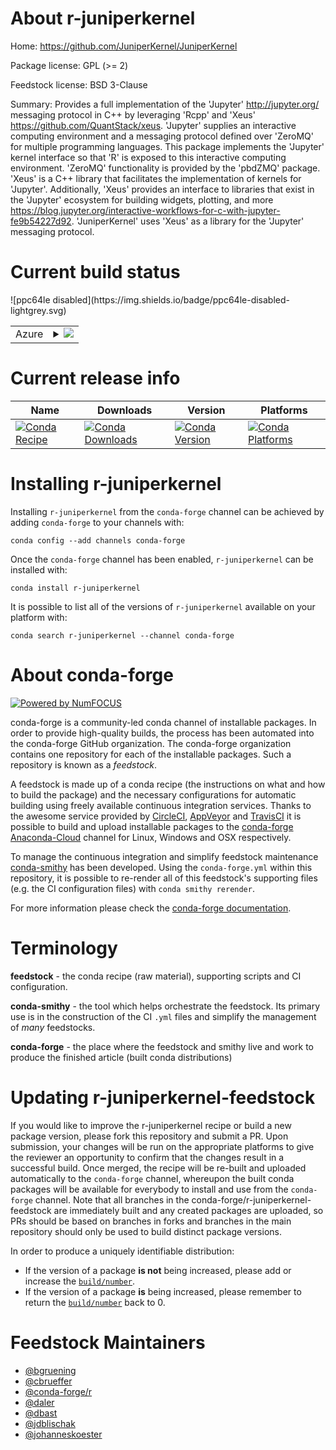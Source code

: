 About r-juniperkernel
=====================

Home: https://github.com/JuniperKernel/JuniperKernel

Package license: GPL (>= 2)

Feedstock license: BSD 3-Clause

Summary: Provides a full implementation of the 'Jupyter' <http://jupyter.org/> messaging protocol in C++ by leveraging 'Rcpp' and 'Xeus' <https://github.com/QuantStack/xeus>. 'Jupyter' supplies an interactive computing environment and a messaging protocol defined over 'ZeroMQ' for multiple programming languages. This package implements the 'Jupyter' kernel interface so that 'R' is exposed to this interactive computing environment. 'ZeroMQ' functionality is provided by the 'pbdZMQ' package. 'Xeus' is a C++ library that facilitates the implementation of kernels for 'Jupyter'. Additionally, 'Xeus' provides an interface to libraries that exist in the 'Jupyter' ecosystem for building widgets, plotting, and more <https://blog.jupyter.org/interactive-workflows-for-c-with-jupyter-fe9b54227d92>. 'JuniperKernel' uses 'Xeus' as a library for the 'Jupyter' messaging protocol.



Current build status
====================


<table>
    
  <tr>
    <td>Azure</td>
    <td>
      <details>
        <summary>
          <a href="https://dev.azure.com/conda-forge/feedstock-builds/_build/latest?definitionId=4882&branchName=master">
            <img src="https://dev.azure.com/conda-forge/feedstock-builds/_apis/build/status/r-juniperkernel-feedstock?branchName=master">
          </a>
        </summary>
        <table>
          <thead><tr><th>Variant</th><th>Status</th></tr></thead>
          <tbody><tr>
              <td>linux_r_base3.5.1target_platformlinux-64</td>
              <td>
                <a href="https://dev.azure.com/conda-forge/feedstock-builds/_build/latest?definitionId=4882&branchName=master">
                  <img src="https://dev.azure.com/conda-forge/feedstock-builds/_apis/build/status/r-juniperkernel-feedstock?branchName=master&jobName=linux&configuration=linux_r_base3.5.1target_platformlinux-64" alt="variant">
                </a>
              </td>
            </tr><tr>
              <td>linux_r_base3.6target_platformlinux-64</td>
              <td>
                <a href="https://dev.azure.com/conda-forge/feedstock-builds/_build/latest?definitionId=4882&branchName=master">
                  <img src="https://dev.azure.com/conda-forge/feedstock-builds/_apis/build/status/r-juniperkernel-feedstock?branchName=master&jobName=linux&configuration=linux_r_base3.6target_platformlinux-64" alt="variant">
                </a>
              </td>
            </tr><tr>
              <td>osx_r_base3.5.1target_platformosx-64</td>
              <td>
                <a href="https://dev.azure.com/conda-forge/feedstock-builds/_build/latest?definitionId=4882&branchName=master">
                  <img src="https://dev.azure.com/conda-forge/feedstock-builds/_apis/build/status/r-juniperkernel-feedstock?branchName=master&jobName=osx&configuration=osx_r_base3.5.1target_platformosx-64" alt="variant">
                </a>
              </td>
            </tr><tr>
              <td>osx_r_base3.6target_platformosx-64</td>
              <td>
                <a href="https://dev.azure.com/conda-forge/feedstock-builds/_build/latest?definitionId=4882&branchName=master">
                  <img src="https://dev.azure.com/conda-forge/feedstock-builds/_apis/build/status/r-juniperkernel-feedstock?branchName=master&jobName=osx&configuration=osx_r_base3.6target_platformosx-64" alt="variant">
                </a>
              </td>
            </tr><tr>
              <td>win_c_compilervs2008r_base3.5.1target_platformwin-64</td>
              <td>
                <a href="https://dev.azure.com/conda-forge/feedstock-builds/_build/latest?definitionId=4882&branchName=master">
                  <img src="https://dev.azure.com/conda-forge/feedstock-builds/_apis/build/status/r-juniperkernel-feedstock?branchName=master&jobName=win&configuration=win_c_compilervs2008r_base3.5.1target_platformwin-64" alt="variant">
                </a>
              </td>
            </tr><tr>
              <td>win_c_compilervs2008r_base3.6target_platformwin-64</td>
              <td>
                <a href="https://dev.azure.com/conda-forge/feedstock-builds/_build/latest?definitionId=4882&branchName=master">
                  <img src="https://dev.azure.com/conda-forge/feedstock-builds/_apis/build/status/r-juniperkernel-feedstock?branchName=master&jobName=win&configuration=win_c_compilervs2008r_base3.6target_platformwin-64" alt="variant">
                </a>
              </td>
            </tr><tr>
              <td>win_c_compilervs2015r_base3.5.1target_platformwin-64</td>
              <td>
                <a href="https://dev.azure.com/conda-forge/feedstock-builds/_build/latest?definitionId=4882&branchName=master">
                  <img src="https://dev.azure.com/conda-forge/feedstock-builds/_apis/build/status/r-juniperkernel-feedstock?branchName=master&jobName=win&configuration=win_c_compilervs2015r_base3.5.1target_platformwin-64" alt="variant">
                </a>
              </td>
            </tr><tr>
              <td>win_c_compilervs2015r_base3.6target_platformwin-64</td>
              <td>
                <a href="https://dev.azure.com/conda-forge/feedstock-builds/_build/latest?definitionId=4882&branchName=master">
                  <img src="https://dev.azure.com/conda-forge/feedstock-builds/_apis/build/status/r-juniperkernel-feedstock?branchName=master&jobName=win&configuration=win_c_compilervs2015r_base3.6target_platformwin-64" alt="variant">
                </a>
              </td>
            </tr>
          </tbody>
        </table>
      </details>
    </td>
  </tr>
![ppc64le disabled](https://img.shields.io/badge/ppc64le-disabled-lightgrey.svg)
</table>

Current release info
====================

| Name | Downloads | Version | Platforms |
| --- | --- | --- | --- |
| [![Conda Recipe](https://img.shields.io/badge/recipe-r--juniperkernel-green.svg)](https://anaconda.org/conda-forge/r-juniperkernel) | [![Conda Downloads](https://img.shields.io/conda/dn/conda-forge/r-juniperkernel.svg)](https://anaconda.org/conda-forge/r-juniperkernel) | [![Conda Version](https://img.shields.io/conda/vn/conda-forge/r-juniperkernel.svg)](https://anaconda.org/conda-forge/r-juniperkernel) | [![Conda Platforms](https://img.shields.io/conda/pn/conda-forge/r-juniperkernel.svg)](https://anaconda.org/conda-forge/r-juniperkernel) |

Installing r-juniperkernel
==========================

Installing `r-juniperkernel` from the `conda-forge` channel can be achieved by adding `conda-forge` to your channels with:

```
conda config --add channels conda-forge
```

Once the `conda-forge` channel has been enabled, `r-juniperkernel` can be installed with:

```
conda install r-juniperkernel
```

It is possible to list all of the versions of `r-juniperkernel` available on your platform with:

```
conda search r-juniperkernel --channel conda-forge
```


About conda-forge
=================

[![Powered by NumFOCUS](https://img.shields.io/badge/powered%20by-NumFOCUS-orange.svg?style=flat&colorA=E1523D&colorB=007D8A)](http://numfocus.org)

conda-forge is a community-led conda channel of installable packages.
In order to provide high-quality builds, the process has been automated into the
conda-forge GitHub organization. The conda-forge organization contains one repository
for each of the installable packages. Such a repository is known as a *feedstock*.

A feedstock is made up of a conda recipe (the instructions on what and how to build
the package) and the necessary configurations for automatic building using freely
available continuous integration services. Thanks to the awesome service provided by
[CircleCI](https://circleci.com/), [AppVeyor](https://www.appveyor.com/)
and [TravisCI](https://travis-ci.org/) it is possible to build and upload installable
packages to the [conda-forge](https://anaconda.org/conda-forge)
[Anaconda-Cloud](https://anaconda.org/) channel for Linux, Windows and OSX respectively.

To manage the continuous integration and simplify feedstock maintenance
[conda-smithy](https://github.com/conda-forge/conda-smithy) has been developed.
Using the ``conda-forge.yml`` within this repository, it is possible to re-render all of
this feedstock's supporting files (e.g. the CI configuration files) with ``conda smithy rerender``.

For more information please check the [conda-forge documentation](https://conda-forge.org/docs/).

Terminology
===========

**feedstock** - the conda recipe (raw material), supporting scripts and CI configuration.

**conda-smithy** - the tool which helps orchestrate the feedstock.
                   Its primary use is in the construction of the CI ``.yml`` files
                   and simplify the management of *many* feedstocks.

**conda-forge** - the place where the feedstock and smithy live and work to
                  produce the finished article (built conda distributions)


Updating r-juniperkernel-feedstock
==================================

If you would like to improve the r-juniperkernel recipe or build a new
package version, please fork this repository and submit a PR. Upon submission,
your changes will be run on the appropriate platforms to give the reviewer an
opportunity to confirm that the changes result in a successful build. Once
merged, the recipe will be re-built and uploaded automatically to the
`conda-forge` channel, whereupon the built conda packages will be available for
everybody to install and use from the `conda-forge` channel.
Note that all branches in the conda-forge/r-juniperkernel-feedstock are
immediately built and any created packages are uploaded, so PRs should be based
on branches in forks and branches in the main repository should only be used to
build distinct package versions.

In order to produce a uniquely identifiable distribution:
 * If the version of a package **is not** being increased, please add or increase
   the [``build/number``](https://conda.io/docs/user-guide/tasks/build-packages/define-metadata.html#build-number-and-string).
 * If the version of a package **is** being increased, please remember to return
   the [``build/number``](https://conda.io/docs/user-guide/tasks/build-packages/define-metadata.html#build-number-and-string)
   back to 0.

Feedstock Maintainers
=====================

* [@bgruening](https://github.com/bgruening/)
* [@cbrueffer](https://github.com/cbrueffer/)
* [@conda-forge/r](https://github.com/conda-forge/r/)
* [@daler](https://github.com/daler/)
* [@dbast](https://github.com/dbast/)
* [@jdblischak](https://github.com/jdblischak/)
* [@johanneskoester](https://github.com/johanneskoester/)

